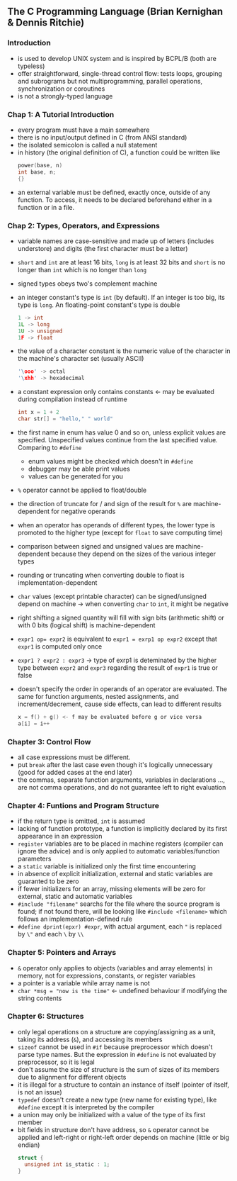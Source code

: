## The C Programming Language (Brian Kernighan & Dennis Ritchie)

### Introduction

- is used to develop UNIX system and is inspired by BCPL/B (both are typeless)
- offer straightforward, single-thread control flow: tests loops, grouping and subrograms but not multiprogramming, parallel operations, synchronization or coroutines
- is not a strongly-typed language

### Chap 1: A Tutorial Introduction

- every program must have a main somewhere
- there is no input/output defined in C (from ANSI standard)
- the isolated semicolon is called a null statement
- in history (the original definition of C), a function could be written like
  ```c
  power(base, n)
  int base, n;
  {}
  ```
- an external variable must be defined, exactly once, outside of any function. To access, it needs to be declared beforehand either in a function or in a file.

### Chap 2: Types, Operators, and Expressions

- variable names are case-sensitive and made up of letters (includes understore) and digits (the first character must be a letter)
- `short` and `int` are at least 16 bits, `long` is at least 32 bits and `short` is no longer than `int` which is no longer than `long`
- signed types obeys two's complement machine
- an integer constant's type is `int` (by default). If an integer is too big, its type is `long`. An floating-point constant's type is double
  ```c
  1 -> int
  1L -> long
  1U -> unsigned
  1F -> float
  ```
- the value of a character constant is the numeric value of the character in the machine's character set (usually ASCII)
  ```c
  '\ooo' -> octal
  '\xhh' -> hexadecimal
  ```
- a constant expression only contains constants <- may be evaluated during compilation instead of runtime
  ```c
  int x = 1 + 2
  char str[] = "hello," " world"
  ```
- the first name in enum has value 0 and so on, unless explicit values are specified. Unspecified values continue from the last specified value. Comparing to `#define`
  - enum values might be checked which doesn't in `#define`
  - debugger may be able print values
  - values can be generated for you
- `%` operator cannot be applied to float/double
- the direction of truncate for / and sign of the result for `%` are machine-dependent for negative operands
- when an operator has operands of different types, the lower type is promoted to the higher type (except for `float` to save computing time)
- comparison between signed and unsigned values are machine-dependent because they depend on the sizes of the various integer types
- rounding or truncating when converting double to float is implementation-dependent
- `char` values (except printable character) can be signed/unsigned depend on machine -> when converting `char` to `int`, it might be negative
- right shifting a signed quantity will fill with sign bits (arithmetic shift) or with 0 bits (logical shift) is machine-dependent
- `expr1 op= expr2` is equivalent to `expr1 = exrp1 op expr2` except that `expr1` is computed only once
- `expr1 ? expr2 : expr3` -> type of exrp1 is deteminated by the higher type between `expr2` and `expr3` regarding the result of `expr1` is true or false
- doesn't specify the order in operands of an operator are evaluated. The same for function arguments, nested assignments, and increment/decrement, cause side effects, can lead to different results

  ```c
  x = f() + g() <- f may be evaluated before g or vice versa
  a[i] = i++
  ```

### Chapter 3: Control Flow

- all case expressions must be different.
- put `break` after the last case even though it's logically unnecessary (good for added cases at the end later)
- the commas, separate function arguments, variables in declarations ..., are not comma operations, and do not guarantee left to right evaluation

### Chapter 4: Funtions and Program Structure

- if the return type is omitted, `int` is assumed
- lacking of function prototype, a function is implicitly declared by its first appearance in an expression
- `register` variables are to be placed in machine registers (compiler can ignore the advice) and is only applied to automatic variables/function parameters
- a `static` variable is initialized only the first time encountering
- in absence of explicit initialization, external and static variables are guaranted to be zero
- if fewer initializers for an array, missing elements will be zero for external, static and automatic variables
- `#include "filename"` searchs for the file where the source program is found; if not found there, will be looking like `#include <filename>` which follows an implementation-defined rule
- `#define dprint(epxr) #expr`, with actual argument, each `"` is replaced by `\"` and each `\` by `\\`

### Chapter 5: Pointers and Arrays

- `&` operator only applies to objects (variables and array elements) in memory, not for expressions, constants, or register variables
- a pointer is a variable while array name is not
- `char *msg = "now is the time"` <- undefined behaviour if modifying the string contents

### Chapter 6: Structures

- only legal operations on a structure are copying/assigning as a unit, taking its address (`&`), and accessing its members
- `sizeof` cannot be used in `#if` because preprocessor which doesn't parse type names. But the expression in `#define` is not evaluated by preprocessor, so it is legal
- don't assume the size of structure is the sum of sizes of its members due to alignment for different objects
- it is illegal for a structure to contain an instance of itself (pointer of itself, is not an issue)
- `typedef` doesn't create a new type (new name for existing type), like `#define` except it is interpreted by the compiler
- a union may only be initialized with a value of the type of its first member
- bit fields in structure don't have address, so `&` operator cannot be applied and left-right or right-left order depends on machine (little or big endian)
  ```c
  struct {
    unsigned int is_static : 1;
  }
  ```
